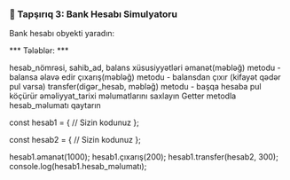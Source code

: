 ### 🎯 Tapşırıq 3: Bank Hesabı Simulyatoru

Bank hesabı obyekti yaradın:

*** Tələblər: ***

hesab_nömrəsi, sahib_ad, balans xüsusiyyətləri
əmanət(məbləğ) metodu - balansa əlavə edir
çıxarış(məbləğ) metodu - balansdan çıxır (kifayət qədər pul varsa)
transfer(digər_hesab, məbləğ) metodu - başqa hesaba pul köçürür
əməliyyat_tarixi məlumatlarını saxlayın
Getter metodla hesab_məlumatı qaytarın


const hesab1 = {
  // Sizin kodunuz
};

const hesab2 = {
  // Sizin kodunuz
};

hesab1.əmanət(1000);
hesab1.çıxarış(200);
hesab1.transfer(hesab2, 300);
console.log(hesab1.hesab_məlumatı);